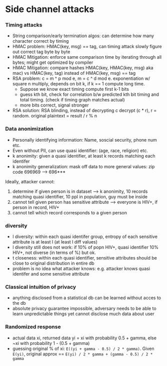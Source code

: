 # Side channel attacks
### Timing attacks
- String comparison/early termination algos: can determine how many character correct by timing
- HMAC problem: HMAC(key, msg) == tag, can timing attack slowly figure out correct tag byte by byte
- HMAC Mitigation: enforce same comparison time by iterating through all bytes; might get optimized by compiler
- HMAC Mitigation:  compare hashes HMAC(key, HMAC(key, msg) aka mac) vs HMAC(key, tag) instead of HMAC(key, msg) == tag
- RSA problem: c = m ^ p mod e, m = c ^ d mod e. exponentiation w/ square n multiply, depends on bit k, if k == 1 compute long time.
  - Suppose we know exact timing compute first k-1 bits
  - guess kth bit, check for correlation b/w predicted kth bit timing and total timing. (check if timing graph matches actual)
  - more bits correct, signal stronger
- RSA solution: RSA blinding, instead of decrypting c decrypt (c * r), r = random. original plaintext = result / r % n

### Data anonimization
- Personally identifying information: Name, soscial security, phone num etc.
- Even without PII, can use quasi identifier: (age, race, religion) etc.
- k anonimity: given a quasi identifier, at least k records matching each identifer
- k anonimity generalization: mask off data to more general values: zip code 696969 --> 696***

Ideally, attacker cannot:
1. determine if given person is in dataset --> k anonimity, 10 records matching quasi identifier, 10 ppl in population, guy must be inside
2. cannot tell given person has sensitive attribute --> everyone is HIV+, if person in record, HIV+
3. cannot tell which record corresponds to a given person

### diversity
- l diversity: within each quasi identifer group, entropy of each sensitive attribute is at least l (at least l diff values) 
- l diversity still does not work: if 10% of popn HIV+, quasi identifier 10% HIV+, not diverse (in terms of %) but ok.
- t closeness: within each quasi identifier, sensitive attributes should be close to original distribution in entire db
- problem is no idea what attacker knows: e.g. attacker knows quasi identifer and some sensitive attribute
  
### Classical intuition of privacy
- anything disclosed from a statistical db can be learned without acces to the db
- absolute privacy guarantee impossible, adversary needs to be able to learn unpredictable things yet cannot disclose much data about user

### Randomized response
- actual data xi, returned data yi = xi with probability 0.5 + gamma, else ~xi with probability 1 - (0.5 + gamma)
- guessing original % of xi: `E((yi + gamma - 0.5) / 2 * gamma)`. Given `E(yi)`, original approx == `E(yi) / 2 * gamma + (gamma - 0.5) / 2 * gamma`